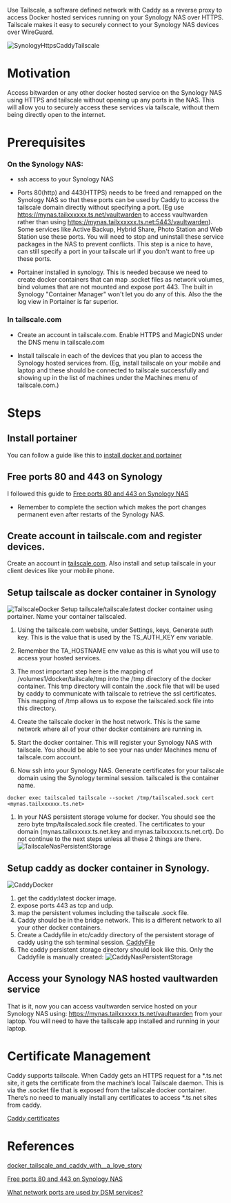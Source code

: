 Use Tailscale, a software defined network with Caddy as a reverse proxy to access Docker hosted services running on your Synology NAS over HTTPS. Tailscale makes it easy to securely connect to your Synology NAS devices over WireGuard.

![SynologyHttpsCaddyTailscale](images/SynologyHttpsCaddyTailscale.png)

# Motivation
Access bitwarden or any other docker hosted service on the Synology NAS using HTTPS and tailscale without opening up any ports in the NAS.  This will allow you to securely access these services via tailscale, without them being directly open to the internet.

# Prerequisites
### On the Synology NAS:
* ssh access to your Synology NAS

* Ports 80(http) and 443(HTTPS) needs  to be freed and remapped on the Synology NAS so that these ports can be used by Caddy to access the tailscale domain directly without specifying a port. (Eg use https://mynas.tailxxxxxx.ts.net/vaultwarden to access vaultwarden rather than using https://mynas.tailxxxxxx.ts.net:5443/vaultwarden).  Some services like Active Backup, Hybrid Share, Photo Station and Web Station use these ports. You will need to stop and uninstall these service packages in the NAS to prevent conflicts.  This step is a nice to have, can still specify a port in your tailscale url if you don't want to free up these ports.

* Portainer installed in synology.  This is needed because we need to create docker containers that can map .socket files as network volumes, bind volumes that are not mounted and expose port 443.  The built in Synology "Container Manager" won't let you do any of this.  Also the the log view in Portainer is far superior.

### In tailscale.com
* Create an account in tailscale.com. Enable HTTPS and MagicDNS under the DNS menu in tailscale.com

* Install tailscale in each of the devices that you plan to access the Synology hosted services from. (Eg, install tailscale on your mobile and laptop and these should be connected to tailscale successfully and showing up in the list of machines under the Machines menu of tailscale.com.)

# Steps
## Install portainer
You can follow a guide like this to [install docker and portainer](https://www.wundertech.net/how-to-install-portainer-on-a-synology-nas/)

## Free ports 80 and 443 on Synology
I followed this guide to [Free ports 80 and 443 on Synology NAS](https://gist.github.com/hjbotha/f64ef2e0cd1e8ba5ec526dcd6e937dd7?permalink_comment_id=4361097#gistcomment-4361097)
 * Remember to complete the section which makes the port changes permanent even after restarts of the Synology NAS.

## Create account in tailscale.com and register devices.
Create an account in [tailscale.com](tailscale.com). Also install and setup tailscale in your client devices like your mobile phone.

## Setup tailscale as docker container in Synology
![TailscaleDocker](images/tailscaleDocker.png)
Setup tailscale/tailscale:latest docker container using portainer. Name your container tailscaled.

1. Using the tailscale.com website, under Settings, keys, Generate auth key.  This is the value that is used by the TS_AUTH_KEY env variable.

1. Remember the TA_HOSTNAME env value as this is what you will use to access your hosted services.

1. The most important step here is the mapping of /volumes1/docker/tailscale/tmp into the /tmp directory of the docker container. This tmp directory will contain the .sock file that will be used by caddy to communicate with tailscale to retrieve the ssl certificates.  This mapping of /tmp allows us to expose the tailscaled.sock file into this directory.

1. Create the tailscale docker in the host network.  This is the same network where all of your other docker containers are running in.

1. Start the docker container. This will register your Synology NAS with tailscale.  You should be able to see your nas under Machines menu of tailscale.com account.

1. Now ssh into your Synology NAS. Generate certificates for your tailscale domain using the Synology terminal session. tailscaled is the container name.
  ```
  docker exec tailscaled tailscale --socket /tmp/tailscaled.sock cert <mynas.tailxxxxxx.ts.net>
  ``` 
1. In your NAS persistent storage volume for docker. You should see the zero byte tmp/tailscaled.sock file created.  The certificates to your domain (mynas.tailxxxxxx.ts.net.key and mynas.tailxxxxxx.ts.net.crt).  Do not continue to the next steps unless all these 2 things are there.
![TailscaleNasPersistentStorage](images/tailscaleNasPersistentStorage.png)

## Setup caddy as docker container in Synology.
![CaddyDocker](images/caddyDocker.png)
1. get the caddy:latest docker image.
1. expose ports 443 as tcp and udp.
1. map the persistent volumes including the tailscale .sock file. 
1. Caddy should be in the bridge network.  This is a different network to all your other docker containers.
1. Create a Caddyfile in etc/caddy directory of the persistent storage of caddy using the ssh terminal session.
[CaddyFile](src/etc/caddy/Caddyfile)
1.  The caddy persistent storage directory should look like this.  Only the Caddyfile is manually created:
![CaddyNasPersistentStorage](images/caddyNasPersistentStorage.png)

## Access your Synology NAS hosted vaultwarden service 
That is it, now you can access vaultwarden service hosted on your Synology NAS using:
https://mynas.tailxxxxxx.ts.net/vaultwarden from your laptop.  You will need to have the tailscale app installed and running in your laptop.

# Certificate Management
Caddy supports tailscale.  When Caddy gets an HTTPS request for a *.ts.net site, it gets the  certificate from the machine’s local Tailscale daemon. This is via the .socket file that is exposed from the tailscale docker container.  There’s no need to manually install any certificates to access *.ts.net sites from caddy. 

[Caddy  certificates](https://tailscale.com/kb/1190/caddy-certificates?q=TS_PERMIT_CERT_UID)


# References
[docker_tailscale_and_caddy_with__a_love_story](https://www.reddit.com/r/Tailscale/comments/104y6nq/docker_tailscale_and_caddy_with_https_a_love_story/)

[Free ports 80 and 443 on Synology NAS](https://gist.github.com/hjbotha/f64ef2e0cd1e8ba5ec526dcd6e937dd7?permalink_comment_id=4361097#gistcomment-4361097)

[What network ports are used by DSM services?](https://kb.synology.com/en-global/DSM/tutorial/What_network_ports_are_used_by_Synology_services)
